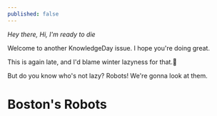 ```yaml
---
published: false
---
```

_Hey there, Hi, I'm ready to die_  

Welcome to another KnowledgeDay issue. I hope you're doing great.  

This is again late, and I'd blame winter lazyness for that.🤷  

But do you know who's not lazy? Robots! We're gonna look at them.

# Boston's Robots
